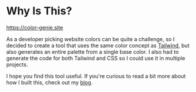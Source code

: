 # Why Is This?

https://color-genie.site

As a developer picking website colors can be quite a challenge, so I decided to create a tool that uses the same color concept as [Tailwind](https://tailwindcss.com/docs/customizing-colors), but also generates an entire palette from a single base color. I also had to generate the code for both Tailwind and CSS so I could use it in multiple projects.

I hope you find this tool useful. If you&apos;re curious to read a bit more about how I built this, check out my [blog](https://www.jaredmakes.com/blog/creating-a-simple-palette-generator).
